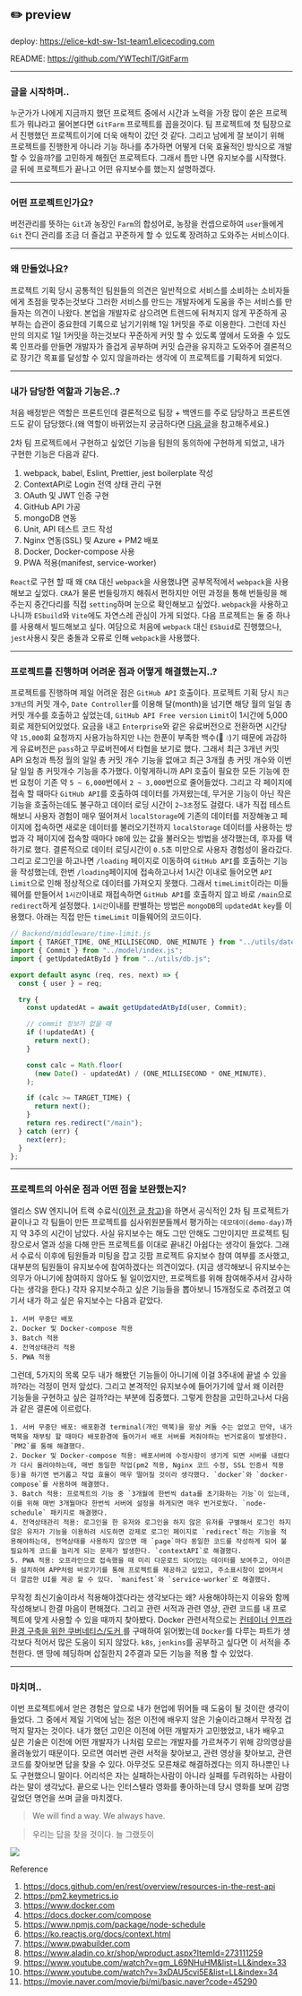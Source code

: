 ## ✏️ preview

deploy: https://elice-kdt-sw-1st-team1.elicecoding.com

README: https://github.com/YWTechIT/GitFarm

---
### 글을 시작하며..
누군가가 나에게 지금까지 했던 프로젝트 중에서 시간과 노력을 가장 많이 쏟은 프로젝트가 뭐냐라고 물어본다면 `GitFarm` 프로젝트를 꼽을것이다. 팀 프로젝트에 첫 팀장으로서 진행했던 프로젝트이기에 더욱 애착이 갔던 것 같다. 그리고 남에게 잘 보이기 위해 프로젝트를 진행한게 아니라 기능 하나를 추가하면 어떻게 더욱 효율적인 방식으로 개발 할 수 있을까?를 고민하게 해줬던 프로젝트다. 그래서 틈만 나면 유지보수를 시작했다. 글 뒤에 프로젝트가 끝나고 어떤 유지보수를 했는지 설명하겠다.

---
### 어떤 프로젝트인가요?
버전관리를 뜻하는 `Git`과 농장인 `Farm`의 합성어로, 농장을 컨셉으로하여 `user`들에게 `Git` 잔디 관리를 조금 더 즐겁고 꾸준하게 할 수 있도록 장려하고 도와주는 서비스이다.

---
### 왜 만들었나요?
프로젝트 기획 당시 공통적인 팀원들의 의견은 일반적으로 서비스를 소비하는 소비자들에게 초점을 맞추는것보다 그러한 서비스를 만드는 개발자에게 도움을 주는 서비스를 만들자는 의견이 나왔다. 본업을 개발자로 삼으려면 트렌드에 뒤쳐지지 않게 꾸준하게 공부하는 습관이 중요한데 기록으로 남기기위해 1일 1커밋을 주로 이용한다. 그런데 자신만의 의지로 1일 1커밋을 하는것보다 꾸준하게 커밋 할 수 있도록 옆에서 도와줄 수 있도록 인프라를 만들면 개발자가 즐겁게 공부하며 커밋 습관을 유지하고 도와주어 결론적으로 장기간 목표를 달성할 수 있지 않을까라는 생각에 이 프로젝트를 기획하게 되었다.

---
### 내가 담당한 역할과 기능은..?
처음 배정받은 역할은 프론트인데 결론적으로 팀장 + 백엔드를 주로 담당하고 프론트엔드도 같이 담당했다.(왜 역할이 바뀌었는지 궁금하다면 <a href='https://ywtechit.tistory.com/427'>다음 글</a>을 참고해주세요.)  

2차 팀 프로젝트에서 구현하고 싶었던 기능을 팀원의 동의하에 구현하게 되었고, 내가 구현한 기능은 다음과 같다.

1. webpack, babel, Eslint, Prettier, jest boilerplate 작성
2. ContextAPI로 Login 전역 상태 관리 구현
3. OAuth 및 JWT 인증 구현
4. GitHub API 가공
5. mongoDB 연동
6. Unit, API 테스트 코드 작성
7. Nginx 연동(SSL) 및 Azure + PM2 배포
8. Docker, Docker-compose 사용
9. PWA 적용(manifest, service-worker)

`React`로 구현 할 때 왜 `CRA` 대신 `webpack`을 사용했냐면 공부목적에서 `webpack`을 사용해보고 싶었다. `CRA`가 물론 번들링까지 해줘서 편하지만 어떤 과정을 통해 번들링을 해주는지 중간다리를 직접 `setting`하며 눈으로 확인해보고 싶었다. `webpack`을 사용하고나니까 `ESbuild`와 `Vite`에도 자연스레 관심이 가게 되었다. 다음 프로젝트는 둘 중 하나를 사용해서 빌드해보고 싶다. 여담으로 처음에 `webpack` 대신 `ESbuid`로 진행했으나, `jest`사용시 잦은 충돌과 오류로 인해 `webpack`을 사용했다.

---
### 프로젝트를 진행하며 어려운 점과 어떻게 해결했는지..?
프로젝트를 진행하며 제일 어려운 점은 `GitHub API` 호출이다. 프로젝트 기획 당시 `최근 3개년`의 커밋 개수, `Date Controller`를 이용해 달(month)을 넘기면 해당 월의 일일 총 커밋 개수를 호출하고 싶었는데, `GitHub API Free version` `Limit`이 1시간에 5,000회로 제한되어있었다. 요금을 내고 `Enterprise`와 같은 유료버전으로 전환하면 시간당 약 `15,000`회 요청까지 사용가능하지만 나는 한푼이 부족한 백수(💯 💧)기 때문에 과감하게 유료버전은 `pass`하고 무료버전에서 타협을 보기로 했다. 그래서 최근 3개년 커밋 API 요청과 특정 월의 일일 총 커밋 개수 기능을 없애고 최근 3개월 총 커밋 개수와 이번 달 일일 총 커밋개수 기능을 추가했다. 이렇게하니까 API 호출이 필요한 모든 기능에 한번 요청이 기존 약 `5 ~ 6,000`번에서 `2 ~ 3,000`번으로 줄어들었다. 그리고 각 페이지에 접속 할 때마다 `GitHub API`를 호출하여 데이터를 가져왔는데, 무거운 기능이 아닌 작은 기능을 호출하는데도 불구하고 데이터 로딩 시간이 `2~3초`정도 걸렸다. 내가 직접 테스트해보니 사용자 경험이 매우 떨어져서 `localStorage`에 기존의 데이터를 저장해놓고 페이지에 접속하면 새로운 데이터를 불러오기전까지 `localStorage` 데이터를 사용하는 방법과 각 페이지에 접속할 때마다 `DB`에 있는 값을 불러오는 방법을 생각했는데, 후자를 택하기로 했다. 결론적으로 데이터 로딩시간이 `0.5`초 미만으로 사용자 경험성이 올라갔다. 그리고 로그인을 하고나면 `/loading` 페이지로 이동하여 `GitHub API`를 호출하는 기능을 작성했는데, 한번 `/loading`페이지에 접속하고나서 1시간 이내로 들어오면 `API Limit`으로 인해 정상적으로 데이터를 가져오지 못했다. 그래서 `timeLimit`이라는 미들웨어를 만들어서 `1시간`이내로 재접속하면 `GitHub API`를 호출하지 않고 바로 `/main`으로 `redirect`하게 설정했다. `1시간`이내를 판별하는 방법은 `mongoDB`의 `updatedAt` `key`를 이용했다. 아래는 직접 만든 `timeLimit` 미들웨어의 코드이다.

```javascript
// Backend/middleware/time-limit.js
import { TARGET_TIME, ONE_MILLISECOND, ONE_MINUTE } from "../utils/date.js";
import { Commit } from "../model/index.js";
import { getUpdatedAtById } from "../utils/db.js";

export default async (req, res, next) => {
  const { user } = req;

  try {
    const updatedAt = await getUpdatedAtById(user, Commit);

    // commit 정보가 없을 때
    if (!updatedAt) {
      return next();
    }

    const calc = Math.floor(
      (new Date() - updatedAt) / (ONE_MILLISECOND * ONE_MINUTE),
    );

    if (calc >= TARGET_TIME) {
      return next();
    }
    return res.redirect("/main");
  } catch (err) {
    next(err);
  }
};
```

---
### 프로젝트의 아쉬운 점과 어떤 점을 보완했는지? 
엘리스 SW 엔지니어 트랙 수료식(<a href='https://ywtechit.tistory.com/444?category=973808'>이전 글 참고</a>)을 하면서 공식적인 2차 팀 프로젝트가 끝이나고 각 팀들이 만든 프로젝트를 심사위원분들께서 평가하는 `데모데이(demo-day)`까지 약 3주의 시간이 남았다. 사실 유지보수는 해도 그만 안해도 그만이지만 프로젝트 팀장으로서 열과 성을 다해 만든 프로젝트를 이대로 끝내긴 아쉽다는 생각이 들었다. 그래서 수료식 이후에 팀원들과 미팅을 잡고 깃팜 프로젝트 유지보수 참여 여부를 조사했고, 대부분의 팀원들이 유지보수에 참여하겠다는 의견이었다. (지금 생각해보니 유지보수는 의무가 아니기에 참여하지 않아도 될 일이었지만, 프로젝트를 위해 참여해주셔서 감사하다는 생각을 한다.) 각자 유지보수하고 싶은 기능들을 뽑아보니 15개정도로 추려졌고 여기서 내가 하고 싶은 유지보수는 다음과 같았다.

```
1. 서버 무중단 배포
2. Docker 및 Docker-compose 적용
3. Batch 적용
4. 전역상태관리 적용
5. PWA 적용
```

그런데, 5가지의 목록 모두 내가 해봤던 기능들이 아니기에 이걸 3주내에 끝낼 수 있을까?라는 걱정이 먼저 앞섰다. 그리고 본격적인 유지보수에 들어가기에 앞서 왜 이러한 기능들을 구현하고 싶은 걸까?라는 부분에 집중했다. 그렇게 한참을 고민하고나서 다음과 같은 결론에 이르렀다.

```
1. 서버 무중단 배포: 배포환경 terminal(개인 맥북)을 항상 켜둘 수는 없었고 만약, 내가 맥북을 재부팅 할 때마다 배포환경에 들어가서 배포 서버를 켜줘야하는 번거로움이 발생한다. `PM2`를 통해 해결했다.
2. Docker 및 Docker-compose 적용: 배포서버에 수정사항이 생기게 되면 서버를 내렸다가 다시 올려야하는데, 매번 동일한 작업(pm2 적용, Nginx 코드 수정, SSL 인증서 적용 등)을 하기엔 번거롭고 작업 효율이 매우 떨어질 것이라 생각했다. `docker`와 `docker-compose`를 사용하여 해결했다.
3. Batch 적용: 프로젝트의 기능 중 `3개월에 한번씩 data를 초기화하는 기능`이 있는데, 이를 위해 매번 3개월마다 한번씩 서버에 설정을 하게되면 매우 번거로웠다. `node-schedule` 패키지로 해결했다.
4. 전역상태관리 적용: 로그인을 한 유저와 로그인을 하지 않은 유저를 구별해서 로그인 하지 않은 유저가 기능을 이용하려 시도하면 강제로 로그인 페이지로 `redirect`하는 기능을 적용해야하는데, 전역상태를 사용하지 않으면 매 `page`마다 동일한 코드를 작성하게 되어 불필요하게 코드를 늘리게 되는 문제가 발생한다. `contextAPI`로 해결했다.
5. PWA 적용: 오프라인으로 접속했을 때 미리 다운로드 되어있는 데이터를 보여주고, 아이콘을 설치하여 APP처럼 바로가기를 통해 프로젝트를 제공하고 싶었고, 주소표시창이 없어져서 더 깔끔한 UI를 제공 할 수 있다. `manifest`와 `service-worker`로 해결했다.
```

무작정 최신기술이라서 적용해야겠다라는 생각보다는 왜? 사용해야하는지 이유와 함께 작성해보니 한결 마음이 편해졌다. 그리고 관련 서적과 관련 영상, 관련 코드를 내 프로젝트에 맞게 사용할 수 있을 때까지 찾아봤다. Docker 관련서적으로는 <a href='https://www.aladin.co.kr/shop/wproduct.aspx?ItemId=273111259'>컨테이너 인프라 환경 구축을 위한 쿠버네티스/도커 </a>를 구매하여 읽어봤는데 `Docker`를 다루는 파트가 생각보다 적어서 많은 도움이 되지 않았다. `k8s`, `jenkins`를 공부하고 싶다면 이 서적을 추천한다. 맨 땅에 헤딩하며 삽질한지 2주결과 모든 기능을 적용 할 수 있었다.

---
### 마치며..
이번 프로젝트에서 얻은 경험은 앞으로 내가 현업에 뛰어들 때 도움이 될 것이란 생각이 들었다. 그 중에서 제일 기억에 남는 점은 이전에 배우지 않은 기술이라고해서 무작정 겁먹지 말자는 것이다. 내가 했던 고민은 이전에 어떤 개발자가 고민했었고, 내가 배우고 싶은 기술은 이전에 어떤 개발자가 나처럼 모르는 개발자를 가르쳐주기 위해 강의영상을 올려놓았기 때문이다. 모르면 여러번 관련 서적을 찾아보고, 관련 영상을 찾아보고, 관련 코드를 찾아보면 답을 찾을 수 있다. 아무것도 모른채로 해결하겠다는 의지 하나뿐인 나도 구현했으니 말이다. 어리석은 자는 실패하는사람이 아니라 실패를 두려워하는 사람이라는 말이 생각났다. 끝으로 나는 인터스텔라 영화를 좋아하는데 당시 영화를 보며 감명깊었던 명언을 쓰며 글을 마치겠다.

> We will find a way. We always have.

> 우리는 답을 찾을 것이다. 늘 그랬듯이

![](https://images.velog.io/images/abcd8637/post/68cf9cc7-45ef-4c33-9094-bacbf5b218b9/movie_image.jpeg)

Reference
1. https://docs.github.com/en/rest/overview/resources-in-the-rest-api
2. https://pm2.keymetrics.io
3. https://www.docker.com
4. https://docs.docker.com/compose
5. https://www.npmjs.com/package/node-schedule
6. https://ko.reactjs.org/docs/context.html
7. https://www.pwabuilder.com
8. https://www.aladin.co.kr/shop/wproduct.aspx?ItemId=273111259
9. https://www.youtube.com/watch?v=gm_L69NHuHM&list=LL&index=33
10. https://www.youtube.com/watch?v=3xDAU5cvi5E&list=LL&index=34
11. https://movie.naver.com/movie/bi/mi/basic.naver?code=45290